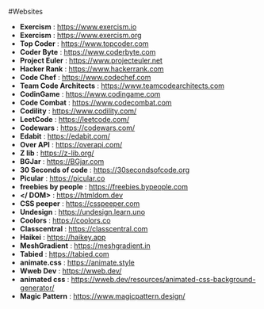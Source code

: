 #Websites

- **Exercism** : https://www.exercism.io
- **Exercism** : https://www.exercism.org
- **Top Coder** : https://www.topcoder.com
- **Coder Byte** : https://www.coderbyte.com
- **Project Euler** : https://www.projecteuler.net
- **Hacker Rank** : https://www.hackerrank.com
- **Code Chef** : https://www.codechef.com
- **Team Code Architects** : https://www.teamcodearchitects.com
- **CodinGame** : https://www.codingame.com
- **Code Combat** : https://www.codecombat.com
- **Codility** : https://www.codility.com/
- **LeetCode** : https://leetcode.com/
- **Codewars** : https://codewars.com/
- **Edabit** : https://edabit.com/
- **Over API** : https://overapi.com/
- **Z lib** : https://z-lib.org/
- **BGJar** : https://BGjar.com
- **30 Seconds of code** : https://30secondsofcode.org
- **Picular** : https://picular.co
- **freebies by people** : https://freebies.bypeople.com
- **</ DOM>** : https://htmldom.dev
- **CSS peeper** : https://csspeeper.com
- **Undesign** : https://undesign.learn.uno
- **Coolors** : https://coolors.co
- **Classcentral** : https://classcentral.com
- **Haikei** : https://haikey.app
- **MeshGradient** : https://meshgradient.in
- **Tabied** : https://tabied.com
- **animate.css** : https://animate.style
- **Wweb Dev** : https://wweb.dev/
- **animated css** : https://wweb.dev/resources/animated-css-background-generator/
- **Magic Pattern** : https://www.magicpattern.design/
